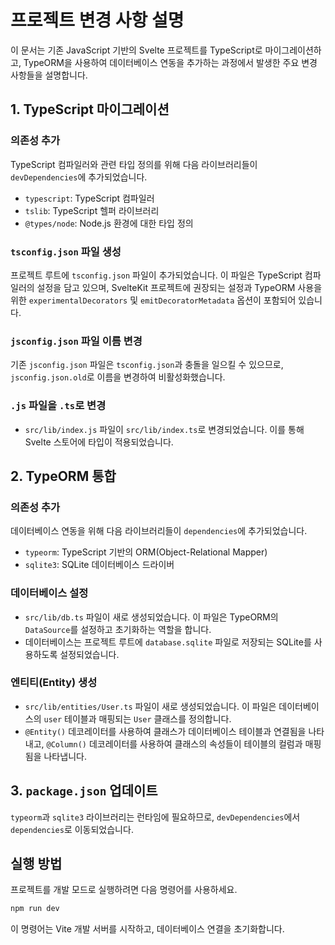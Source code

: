 # 프로젝트 변경 사항 설명

이 문서는 기존 JavaScript 기반의 Svelte 프로젝트를 TypeScript로 마이그레이션하고, TypeORM을 사용하여 데이터베이스 연동을 추가하는 과정에서 발생한 주요 변경 사항들을 설명합니다.

## 1. TypeScript 마이그레이션

### 의존성 추가

TypeScript 컴파일러와 관련 타입 정의를 위해 다음 라이브러리들이 `devDependencies`에 추가되었습니다.

- `typescript`: TypeScript 컴파일러
- `tslib`: TypeScript 헬퍼 라이브러리
- `@types/node`: Node.js 환경에 대한 타입 정의

### `tsconfig.json` 파일 생성

프로젝트 루트에 `tsconfig.json` 파일이 추가되었습니다. 이 파일은 TypeScript 컴파일러의 설정을 담고 있으며, SvelteKit 프로젝트에 권장되는 설정과 TypeORM 사용을 위한 `experimentalDecorators` 및 `emitDecoratorMetadata` 옵션이 포함되어 있습니다.

### `jsconfig.json` 파일 이름 변경

기존 `jsconfig.json` 파일은 `tsconfig.json`과 충돌을 일으킬 수 있으므로, `jsconfig.json.old`로 이름을 변경하여 비활성화했습니다.

### `.js` 파일을 `.ts`로 변경

- `src/lib/index.js` 파일이 `src/lib/index.ts`로 변경되었습니다. 이를 통해 Svelte 스토어에 타입이 적용되었습니다.

## 2. TypeORM 통합

### 의존성 추가

데이터베이스 연동을 위해 다음 라이브러리들이 `dependencies`에 추가되었습니다.

- `typeorm`: TypeScript 기반의 ORM(Object-Relational Mapper)
- `sqlite3`: SQLite 데이터베이스 드라이버

### 데이터베이스 설정

- `src/lib/db.ts` 파일이 새로 생성되었습니다. 이 파일은 TypeORM의 `DataSource`를 설정하고 초기화하는 역할을 합니다.
- 데이터베이스는 프로젝트 루트에 `database.sqlite` 파일로 저장되는 SQLite를 사용하도록 설정되었습니다.

### 엔티티(Entity) 생성

- `src/lib/entities/User.ts` 파일이 새로 생성되었습니다. 이 파일은 데이터베이스의 `user` 테이블과 매핑되는 `User` 클래스를 정의합니다.
- `@Entity()` 데코레이터를 사용하여 클래스가 데이터베이스 테이블과 연결됨을 나타내고, `@Column()` 데코레이터를 사용하여 클래스의 속성들이 테이블의 컬럼과 매핑됨을 나타냅니다.

## 3. `package.json` 업데이트

`typeorm`과 `sqlite3` 라이브러리는 런타임에 필요하므로, `devDependencies`에서 `dependencies`로 이동되었습니다.

## 실행 방법

프로젝트를 개발 모드로 실행하려면 다음 명령어를 사용하세요.

```bash
npm run dev
```

이 명령어는 Vite 개발 서버를 시작하고, 데이터베이스 연결을 초기화합니다.
